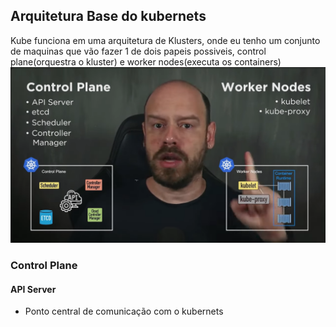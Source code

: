 ## Arquitetura Base do kubernets
Kube funciona em uma arquitetura de Klusters, onde eu tenho um conjunto de maquinas que vão fazer 1 de dois papeis possiveis, control plane(orquestra o kluster) e worker nodes(executa os containers)
![](assets/Pasted%20image%2020240822113413.png)
### Control Plane
#### API Server
- Ponto central de comunicação com o kubernets 